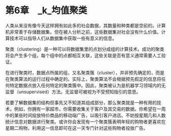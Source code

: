 # 第6章　_k_均值聚类

人类从来没有像今天这样拥有如此多的社会数据，其数量和种类都是空前的。计算机非常善于存储数据集，但在被人分析之前，这些数据集对社会没有什么价值。计算技术可以指导人们从数据集中获取一些有意义的信息。

聚类（clustering）是一种可以将数据集里的点划分成组的计算技术。成功的聚类将会产生多个组，每个组中的点都相互关联，这些关联是否有意义通常需要人工验证。

在进行聚类时，数据点所属的组，又名聚类簇（cluster），并非预先确定的，而是在聚类算法的运行过程中确定的。实际上，聚类算法不会根据预先假定的信息将任何特定数据点放入任何特定的聚类簇中。因此，聚类被认为是机器学习领域内的无监督（unsupervised）方法。无监督可被视为不受预知指引的意思。

若要了解数据集的结构但事先又不知道其组成部分，那么聚类就是一种有用的技术。例如，你拥有一家超市，你需要收集关于客户及其交易的数据。你希望在一周中的某些时间投放特价商品的移动端广告，以吸引客户进店。不妨按星期几和人数统计信息对数据进行聚类。或许你会发现有一个聚类簇表明年轻的购物者更喜欢在星期二购物，利用这一信息即可在这一天专门针对这些购物者投放广告。